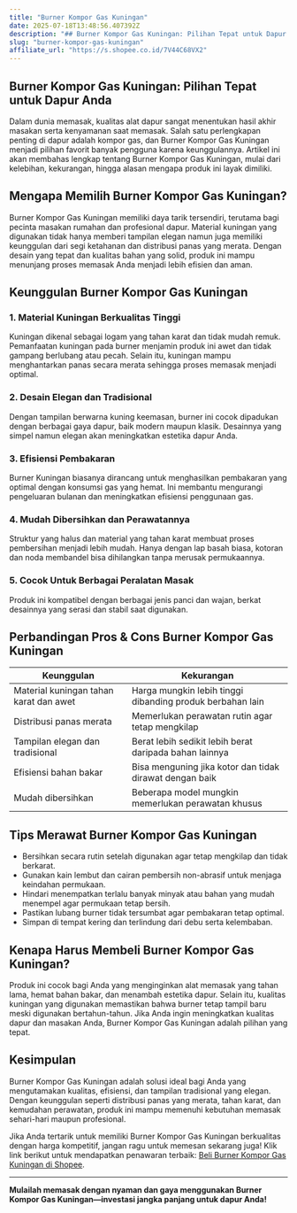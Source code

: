 ```yaml
---
title: "Burner Kompor Gas Kuningan"
date: 2025-07-18T13:48:56.407392Z
description: "## Burner Kompor Gas Kuningan: Pilihan Tepat untuk Dapur Anda..."
slug: "burner-kompor-gas-kuningan"
affiliate_url: "https://s.shopee.co.id/7V44C68VX2"
---
```

## Burner Kompor Gas Kuningan: Pilihan Tepat untuk Dapur Anda

Dalam dunia memasak, kualitas alat dapur sangat menentukan hasil akhir masakan serta kenyamanan saat memasak. Salah satu perlengkapan penting di dapur adalah kompor gas, dan Burner Kompor Gas Kuningan menjadi pilihan favorit banyak pengguna karena keunggulannya. Artikel ini akan membahas lengkap tentang Burner Kompor Gas Kuningan, mulai dari kelebihan, kekurangan, hingga alasan mengapa produk ini layak dimiliki.

## Mengapa Memilih Burner Kompor Gas Kuningan?

Burner Kompor Gas Kuningan memiliki daya tarik tersendiri, terutama bagi pecinta masakan rumahan dan profesional dapur. Material kuningan yang digunakan tidak hanya memberi tampilan elegan namun juga memiliki keunggulan dari segi ketahanan dan distribusi panas yang merata. Dengan desain yang tepat dan kualitas bahan yang solid, produk ini mampu menunjang proses memasak Anda menjadi lebih efisien dan aman.

## Keunggulan Burner Kompor Gas Kuningan

### 1. Material Kuningan Berkualitas Tinggi

Kuningan dikenal sebagai logam yang tahan karat dan tidak mudah remuk. Pemanfaatan kuningan pada burner menjamin produk ini awet dan tidak gampang berlubang atau pecah. Selain itu, kuningan mampu menghantarkan panas secara merata sehingga proses memasak menjadi optimal.

### 2. Desain Elegan dan Tradisional

Dengan tampilan berwarna kuning keemasan, burner ini cocok dipadukan dengan berbagai gaya dapur, baik modern maupun klasik. Desainnya yang simpel namun elegan akan meningkatkan estetika dapur Anda.

### 3. Efisiensi Pembakaran

Burner Kuningan biasanya dirancang untuk menghasilkan pembakaran yang optimal dengan konsumsi gas yang hemat. Ini membantu mengurangi pengeluaran bulanan dan meningkatkan efisiensi penggunaan gas.

### 4. Mudah Dibersihkan dan Perawatannya

Struktur yang halus dan material yang tahan karat membuat proses pembersihan menjadi lebih mudah. Hanya dengan lap basah biasa, kotoran dan noda membandel bisa dihilangkan tanpa merusak permukaannya.

### 5. Cocok Untuk Berbagai Peralatan Masak

Produk ini kompatibel dengan berbagai jenis panci dan wajan, berkat desainnya yang serasi dan stabil saat digunakan.

## Perbandingan Pros & Cons Burner Kompor Gas Kuningan

| Keunggulan | Kekurangan |
|--------------|--------------|
| Material kuningan tahan karat dan awet | Harga mungkin lebih tinggi dibanding produk berbahan lain |
| Distribusi panas merata | Memerlukan perawatan rutin agar tetap mengkilap |
| Tampilan elegan dan tradisional | Berat lebih sedikit lebih berat daripada bahan lainnya |
| Efisiensi bahan bakar | Bisa menguning jika kotor dan tidak dirawat dengan baik |
| Mudah dibersihkan | Beberapa model mungkin memerlukan perawatan khusus |

## Tips Merawat Burner Kompor Gas Kuningan

- Bersihkan secara rutin setelah digunakan agar tetap mengkilap dan tidak berkarat.
- Gunakan kain lembut dan cairan pembersih non-abrasif untuk menjaga keindahan permukaan.
- Hindari menempatkan terlalu banyak minyak atau bahan yang mudah menempel agar permukaan tetap bersih.
- Pastikan lubang burner tidak tersumbat agar pembakaran tetap optimal.
- Simpan di tempat kering dan terlindung dari debu serta kelembaban.

## Kenapa Harus Membeli Burner Kompor Gas Kuningan?

Produk ini cocok bagi Anda yang menginginkan alat memasak yang tahan lama, hemat bahan bakar, dan menambah estetika dapur. Selain itu, kualitas kuningan yang digunakan memastikan bahwa burner tetap tampil baru meski digunakan bertahun-tahun. Jika Anda ingin meningkatkan kualitas dapur dan masakan Anda, Burner Kompor Gas Kuningan adalah pilihan yang tepat.

## Kesimpulan

Burner Kompor Gas Kuningan adalah solusi ideal bagi Anda yang mengutamakan kualitas, efisiensi, dan tampilan tradisional yang elegan. Dengan keunggulan seperti distribusi panas yang merata, tahan karat, dan kemudahan perawatan, produk ini mampu memenuhi kebutuhan memasak sehari-hari maupun profesional.

Jika Anda tertarik untuk memiliki Burner Kompor Gas Kuningan berkualitas dengan harga kompetitif, jangan ragu untuk memesan sekarang juga! Klik link berikut untuk mendapatkan penawaran terbaik: [Beli Burner Kompor Gas Kuningan di Shopee](https://s.shopee.co.id/7V44C68VX2).

---

**Mulailah memasak dengan nyaman dan gaya menggunakan Burner Kompor Gas Kuningan—investasi jangka panjang untuk dapur Anda!**